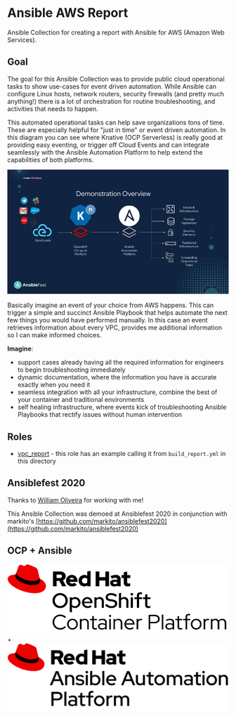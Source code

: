 # Ansible AWS Report

Ansible Collection for creating a report with Ansible for AWS (Amazon Web Services).


## Goal

The goal for this Ansible Collection was to provide public cloud operational tasks to show use-cases for event driven automation.  While Ansible can configure Linux hosts, network routers, security firewalls (and pretty much anything!) there is a lot of orchestration for routine troubleshooting, and activities that needs to happen.

This automated operational tasks can help save organizations tons of time.  These are especially helpful for "just in time" or event driven automation.  In this diagram you can see where Knative (OCP Serverless) is really good at providing easy eventing, or trigger off Cloud Events and can integrate seamlessly with the Ansible Automation Platform to help extend the capabilities of both platforms.

![outline](images/diagram.png)

Basically imagine an event of your choice from AWS happens.  This can trigger a simple and succinct Ansible Playbook that helps automate the next few things you would have performed manually.  In this case an event retrieves information about every VPC, provides me additional information so I can make informed choices.  

**Imagine**:
- support cases already having all the required information for engineers to begin troubleshooting immediately  
- dynamic documentation, where the information you have is accurate exactly when you need it
- seamless integration with all your infrastructure, combine the best of your container and traditional environments
- self healing infrastructure, where events kick of troubleshooting Ansible Playbooks that rectify issues without human intervention





## Roles

- [vpc_report](vpc_report/README.md) - this role has an example calling it from `build_report.yml` in this directory

## Ansiblefest 2020

Thanks to [William Oliveira](https://github.com/markito) for working with me!

This Ansible Collection was demoed at Ansiblefest 2020 in conjunction with markito's [https://github.com/markito/ansiblefest2020](https://github.com/markito/ansiblefest2020)

## OCP + Ansible

![ocp logo](images/rhocp.png)
+
![rhapp logo](images/rhaap.png)
